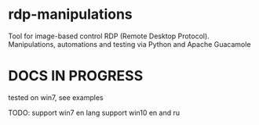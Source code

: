 # rdp-manipulations

Tool for image-based control RDP (Remote Desktop Protocol). Manipulations, automations and testing via Python and Apache Guacamole

# DOCS IN PROGRESS

tested on win7, see examples

TODO:
support win7 en lang
support win10 en and ru
